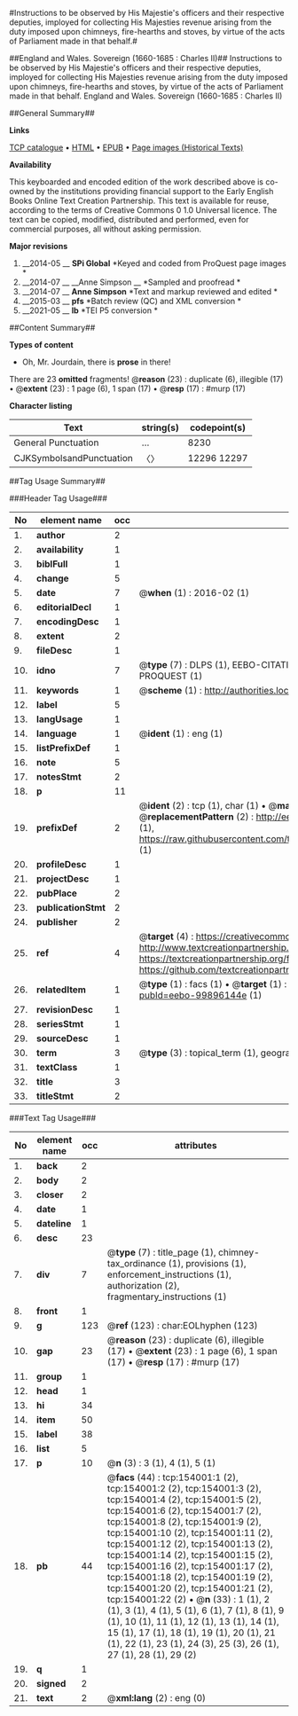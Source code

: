 #Instructions to be observed by His Majestie's officers and their respective deputies, imployed for collecting His Majesties revenue arising from the duty imposed upon chimneys, fire-hearths and stoves, by virtue of the acts of Parliament made in that behalf.#

##England and Wales. Sovereign (1660-1685 : Charles II)##
Instructions to be observed by His Majestie's officers and their respective deputies, imployed for collecting His Majesties revenue arising from the duty imposed upon chimneys, fire-hearths and stoves, by virtue of the acts of Parliament made in that behalf.
England and Wales. Sovereign (1660-1685 : Charles II)

##General Summary##

**Links**

[TCP catalogue](http://www.ota.ox.ac.uk/tcp/)  • 
[HTML](http://tei.it.ox.ac.uk/tcp/Texts-HTML/free/A87/A87282.html)  • 
[EPUB](http://tei.it.ox.ac.uk/tcp/Texts-EPUB/free/A87/A87282.epub) • 
[Page images (Historical Texts)](https://historicaltexts.jisc.ac.uk/eebo-99896144e)

**Availability**

This keyboarded and encoded edition of the work described above is co-owned by the
    institutions providing financial support to the Early English Books Online Text Creation
    Partnership. This text is available for reuse, according to the terms of  Creative Commons 0 1.0 Universal
    licence. The text can be copied, modified, distributed and performed, even for commercial
    purposes, all without asking permission.

**Major revisions**

1. __2014-05 __ __SPi Global__ *Keyed and coded from ProQuest page images *
1. __2014-07 __ __Anne Simpson __ *Sampled and proofread *
1. __2014-07 __ __Anne Simpson__ *Text and markup reviewed and edited *
1. __2015-03 __ __pfs__ *Batch review (QC) and XML conversion *
1. __2021-05 __ __lb__ *TEI P5 conversion *

##Content Summary##

**Types of content**

  * Oh, Mr. Jourdain, there is **prose** in there!

There are 23 **omitted** fragments! 
 @__reason__ (23) : duplicate (6), illegible (17)  •  @__extent__ (23) : 1 page (6), 1 span (17)  •  @__resp__ (17) : #murp (17)

**Character listing**


|Text|string(s)|codepoint(s)|
|---|---|---|
|General Punctuation|…|8230|
|CJKSymbolsandPunctuation|〈〉|12296 12297|

##Tag Usage Summary##

###Header Tag Usage###

|No|element name|occ|attributes|
|---|---|---|---|
|1.|__author__|2||
|2.|__availability__|1||
|3.|__biblFull__|1||
|4.|__change__|5||
|5.|__date__|7| @__when__ (1) : 2016-02 (1)|
|6.|__editorialDecl__|1||
|7.|__encodingDesc__|1||
|8.|__extent__|2||
|9.|__fileDesc__|1||
|10.|__idno__|7| @__type__ (7) : DLPS (1), EEBO-CITATION (1), VID (1), EEBO-PROQUEST (1), STC (2), PROQUEST (1)|
|11.|__keywords__|1| @__scheme__ (1) : http://authorities.loc.gov/ (1)|
|12.|__label__|5||
|13.|__langUsage__|1||
|14.|__language__|1| @__ident__ (1) : eng (1)|
|15.|__listPrefixDef__|1||
|16.|__note__|5||
|17.|__notesStmt__|2||
|18.|__p__|11||
|19.|__prefixDef__|2| @__ident__ (2) : tcp (1), char (1)  •  @__matchPattern__ (2) : ([0-9\-]+):([0-9IVX]+) (1), (.+) (1)  •  @__replacementPattern__ (2) : http://eebo.chadwyck.com/downloadtiff?vid=$1&page=$2 (1), https://raw.githubusercontent.com/textcreationpartnership/Texts/master/tcpchars.xml#$1 (1)|
|20.|__profileDesc__|1||
|21.|__projectDesc__|1||
|22.|__pubPlace__|2||
|23.|__publicationStmt__|2||
|24.|__publisher__|2||
|25.|__ref__|4| @__target__ (4) : https://creativecommons.org/publicdomain/zero/1.0/ (1), http://www.textcreationpartnership.org/docs/. (1), https://textcreationpartnership.org/faq/#faq05 (1), https://github.com/textcreationpartnership (1)|
|26.|__relatedItem__|1| @__type__ (1) : facs (1)  •  @__target__ (1) : https://data.historicaltexts.jisc.ac.uk/view?pubId=eebo-99896144e (1)|
|27.|__revisionDesc__|1||
|28.|__seriesStmt__|1||
|29.|__sourceDesc__|1||
|30.|__term__|3| @__type__ (3) : topical_term (1), geographic_name (2)|
|31.|__textClass__|1||
|32.|__title__|3||
|33.|__titleStmt__|2||


###Text Tag Usage###

|No|element name|occ|attributes|
|---|---|---|---|
|1.|__back__|2||
|2.|__body__|2||
|3.|__closer__|2||
|4.|__date__|1||
|5.|__dateline__|1||
|6.|__desc__|23||
|7.|__div__|7| @__type__ (7) : title_page (1), chimney-tax_ordinance (1), provisions (1), enforcement_instructions (1), authorization (2), fragmentary_instructions (1)|
|8.|__front__|1||
|9.|__g__|123| @__ref__ (123) : char:EOLhyphen (123)|
|10.|__gap__|23| @__reason__ (23) : duplicate (6), illegible (17)  •  @__extent__ (23) : 1 page (6), 1 span (17)  •  @__resp__ (17) : #murp (17)|
|11.|__group__|1||
|12.|__head__|1||
|13.|__hi__|34||
|14.|__item__|50||
|15.|__label__|38||
|16.|__list__|5||
|17.|__p__|10| @__n__ (3) : 3 (1), 4 (1), 5 (1)|
|18.|__pb__|44| @__facs__ (44) : tcp:154001:1 (2), tcp:154001:2 (2), tcp:154001:3 (2), tcp:154001:4 (2), tcp:154001:5 (2), tcp:154001:6 (2), tcp:154001:7 (2), tcp:154001:8 (2), tcp:154001:9 (2), tcp:154001:10 (2), tcp:154001:11 (2), tcp:154001:12 (2), tcp:154001:13 (2), tcp:154001:14 (2), tcp:154001:15 (2), tcp:154001:16 (2), tcp:154001:17 (2), tcp:154001:18 (2), tcp:154001:19 (2), tcp:154001:20 (2), tcp:154001:21 (2), tcp:154001:22 (2)  •  @__n__ (33) : 1 (1), 2 (1), 3 (1), 4 (1), 5 (1), 6 (1), 7 (1), 8 (1), 9 (1), 10 (1), 11 (1), 12 (1), 13 (1), 14 (1), 15 (1), 17 (1), 18 (1), 19 (1), 20 (1), 21 (1), 22 (1), 23 (1), 24 (3), 25 (3), 26 (1), 27 (1), 28 (1), 29 (2)|
|19.|__q__|1||
|20.|__signed__|2||
|21.|__text__|2| @__xml:lang__ (2) : eng (0)|

